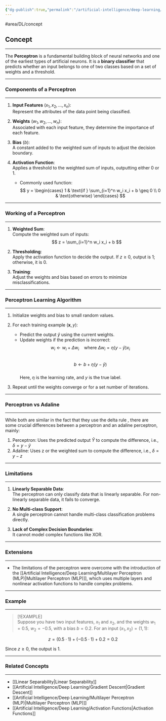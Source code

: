 ```yaml
---
{"dg-publish":true,"permalink":"/artificial-intelligence/deep-learning/perceptron/"}
---
```


#area/DL/concept

## Concept  
---  

The **Perceptron** is a fundamental building block of neural networks and one of the earliest types of artificial neurons. It is a **binary classifier** that predicts whether an input belongs to one of two classes based on a set of weights and a threshold.

---

### Components of a Perceptron  
---  

1. **Input Features** ($x_1, x_2, \dots, x_n$):  
   Represent the attributes of the data point being classified.

2. **Weights** ($w_1, w_2, \dots, w_n$):  
   Associated with each input feature, they determine the importance of each feature.

3. **Bias** ($b$):  
   A constant added to the weighted sum of inputs to adjust the decision boundary.

4. **Activation Function**:  
   Applies a threshold to the weighted sum of inputs, outputting either 0 or 1.  
   - Commonly used function:  
     $$
     y = 
     \begin{cases} 
     1 & \text{if } \sum_{i=1}^n w_i x_i + b \geq 0 \\
     0 & \text{otherwise} 
     \end{cases}
     $$  

---

### Working of a Perceptron  
---  

1. **Weighted Sum**:  
   Compute the weighted sum of inputs:  
   $$
   z = \sum_{i=1}^n w_i x_i + b
   $$  

2. **Thresholding**:  
   Apply the activation function to decide the output. If $z \geq 0$, output is 1; otherwise, it is 0.

3. **Training**:  
   Adjust the weights and bias based on errors to minimize misclassifications.  

---

### Perceptron Learning Algorithm  
---  

1. Initialize weights and bias to small random values.  
2. For each training example $(\mathbf{x}, y)$:  
   - Predict the output $\hat{y}$ using the current weights.  
   - Update weights if the prediction is incorrect:  
     $$
     w_i \gets w_i + \Delta w_i \quad \text{where } \Delta w_i = \eta (y - \hat{y}) x_i
     $$  
     $$
     b \gets b + \eta (y - \hat{y})
     $$  
     Here, $\eta$ is the learning rate, and $y$ is the true label.  

3. Repeat until the weights converge or for a set number of iterations.  

---

### Perceptron vs Adaline
---

While both are similar in the fact that they use the delta rule , there are some crucial differences between a perceptron and an adaline perceptron, mainly:
1. Perceptron: Uses the predicted output $\hat{Y}$ to compute the difference, i.e., $\delta = y - \hat{y}$ 
2. Adaline: Uses z or the weighted sum to compute the difference, i.e., $\delta = y - z$

---

### Limitations  
---  

1. **Linearly Separable Data**:  
   The perceptron can only classify data that is linearly separable. For non-linearly separable data, it fails to converge.  

2. **No Multi-class Support**:  
   A single perceptron cannot handle multi-class classification problems directly.  

3. **Lack of Complex Decision Boundaries**:  
   It cannot model complex functions like XOR.  

---

### Extensions  
---  

- The limitations of the perceptron were overcome with the introduction of the [[Artificial Intelligence/Deep Learning/Multilayer Perceptron (MLP)\|Multilayer Perceptron (MLP)]], which uses multiple layers and nonlinear activation functions to handle complex problems.  

---

### Example  
---  

>[!EXAMPLE]  
Suppose you have two input features, $x_1$ and $x_2$, and the weights $w_1 = 0.5$, $w_2 = -0.5$, with a bias $b = 0.2$. For an input $(x_1, x_2) = (1, 1)$:  

$$
z = (0.5 \cdot 1) + (-0.5 \cdot 1) + 0.2 = 0.2
$$  

Since $z \geq 0$, the output is 1.  

---

### Related Concepts  
---  

- [[Linear Separability\|Linear Separability]]  
- [[Artificial Intelligence/Deep Learning/Gradient Descent\|Gradient Descent]]  
- [[Artificial Intelligence/Deep Learning/Multilayer Perceptron (MLP)\|Multilayer Perceptron (MLP)]]  
- [[Artificial Intelligence/Deep Learning/Activation Functions\|Activation Functions]]  